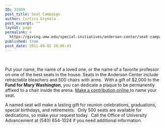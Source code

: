 ```yaml
---
ID: 31089
post_title: Seat Campaign
author: Curtiss Grymala
post_excerpt: ""
layout: page
permalink: >
  https://giving.umw.edu/special-initiatives/anderson-center/seat-campaign/
published: true
post_date: 2011-09-02 20:06:43
---
```

&nbsp;

Put your name, the name of a loved one, or the name of a favorite professor on one of the best seats in the house. Seats in the Anderson Center include retractable bleachers and 500 chairs with arms.  With a gift of $2,000 to the <span style="font-weight: bold">Fund for Mary Washington</span>, you can dedicate a plaque to be permanently affixed to a chair inside the arena. <a href="https://www.applyweb.com/public/contribute?s=umwand">Make a contribution online </a>to name your seat.

A named seat will make a lasting gift for reunion celebrations, graduations, special birthdays, and retirements.  Only 500 seats are available for dedications, so make your request today.  Call the Office of University Advancement at (540) 654-1024 if you need additional information.
